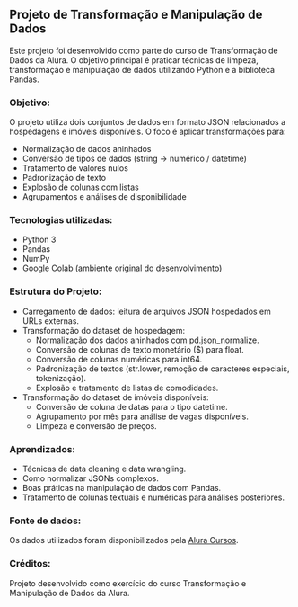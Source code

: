 ## Projeto de Transformação e Manipulação de Dados

Este projeto foi desenvolvido como parte do curso de Transformação de Dados da Alura.
O objetivo principal é praticar técnicas de limpeza, transformação e manipulação de dados utilizando Python e a biblioteca Pandas.

### **Objetivo**:
O projeto utiliza dois conjuntos de dados em formato JSON relacionados a hospedagens e imóveis disponíveis.
O foco é aplicar transformações para:
  * Normalização de dados aninhados
  * Conversão de tipos de dados (string → numérico / datetime)
  * Tratamento de valores nulos
  * Padronização de texto
  * Explosão de colunas com listas
  * Agrupamentos e análises de disponibilidade

### **Tecnologias utilizadas**:
* Python 3
* Pandas
* NumPy
* Google Colab (ambiente original do desenvolvimento)

### **Estrutura do Projeto**:
* Carregamento de dados: leitura de arquivos JSON hospedados em URLs externas.
* Transformação do dataset de hospedagem:
  * Normalização dos dados aninhados com pd.json_normalize.
  * Conversão de colunas de texto monetário ($) para float.
  * Conversão de colunas numéricas para int64.
  * Padronização de textos (str.lower, remoção de caracteres especiais, tokenização).
  * Explosão e tratamento de listas de comodidades.
* Transformação do dataset de imóveis disponíveis:
  * Conversão de coluna de datas para o tipo datetime.
  * Agrupamento por mês para análise de vagas disponíveis.
  * Limpeza e conversão de preços.

### **Aprendizados**:
  * Técnicas de data cleaning e data wrangling.
  * Como normalizar JSONs complexos.
  * Boas práticas na manipulação de dados com Pandas.
  * Tratamento de colunas textuais e numéricas para análises posteriores.

### **Fonte de dados**:
Os dados utilizados foram disponibilizados pela [Alura Cursos](https://cdn3.gnarususercontent.com.br/2928-transformacao-manipulacao-dados/dados_locacao_imoveis.json).

### **Créditos**:
Projeto desenvolvido como exercício do curso Transformação e Manipulação de Dados da Alura.
